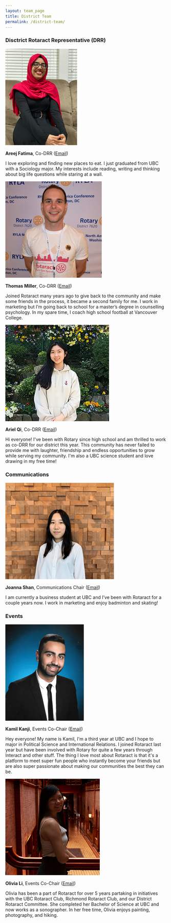 ```yaml
---
layout: team_page
title: District Team
permalink: /district-team/
---
```


### Disctrict Rotaract Representative (DRR)

![Areej Fatima profile](/assets/images/areej_fatima.png)

**Areej Fatima**, Co-DRR ([Email](mailto:areej_f@hotmail.ca))

I love exploring and finding new places to eat. I just graduated from UBC with a Sociology major. My interests include reading, writing and thinking about big life questions while staring at a wall. 

![Thomas Miller profile](/assets/images/thomas_miller.png)

**Thomas Miller**, Co-DRR ([Email](mailto:thomasbhmiller@gmail.com))

Joined Rotaract many years ago to give back to the community and make some friends in the process, it became a second family for me. I work in marketing but I’m going back to school for a master’s degree in counselling psychology. In my spare time, I coach high school football at Vancouver College. 

![Ariel Qi profile](/assets/images/ariel_qi.png)

**Ariel Qi**, Co-DRR ([Email](mailto:arielqi0518@gmail.com))

Hi everyone! I've been with Rotary since high school and am thrilled to work as co-DRR for our district this year. This community has never failed to provide me with laughter, friendship and endless opportunities to grow while serving my community. I'm also a UBC science student and love drawing in my free time! 

### Communications

![Joanna Shan profile](/assets/images/joanna_shan.png)

**Joanna Shan**, Communications Chair ([Email](mailto:itsjoanna8@gmail.com))

I am currently a business student at UBC and I’ve been with Rotaract for a couple years now. I work in marketing and  enjoy badminton and skating! 

### Events

![Kamil Kanji profile](/assets/images/kamil_kanji.png)

**Kamil Kanji**, Events Co-Chair ([Email](mailto:kamil7860.kk@gmail.com))

Hey everyone! My name is Kamil, I'm a third year at UBC and I hope to major in Political Science and International Relations. I joined Rotaract last year but have been involved with Rotary for quite a few years through Interact and other stuff. The thing I love most about Rotaract is that it's a platform to meet super fun people who instantly become your friends but are also super passionate about making our communities the best they can be. 

![Olivia Li profile](/assets/images/olivia_li.png)

**Olivia Li**, Events Co-Chair ([Email](mailto:oliviali013@gmail.com ))

Olivia has been a part of Rotaract for over 5 years partaking in initiatives with the UBC Rotaract Club, Richmond Rotaract Club, and our District Rotaract Committee. She completed her Bachelor of Science at UBC and now works as a sonographer. In her free time, Olivia enjoys painting, photography, and hiking. 
